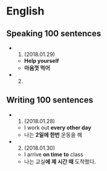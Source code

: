 # English

## Speaking 100 sentences<br>

- 1. (2018.01.29)<br>
  - **Help yourself**<br>
  - **마음껏 먹어**<br>
- 2. ​

## Writing 100 sentences<br>

- 1. (2018.01.28)
  - I work out **every other day**<br>
  - 나는 **2일에 한번** 운동을 해 <br>
- 2. (2018.01.30)
  - I arrive **on time** **to** class<br>
  - 나는 교실**에 제 시간 때** 도착했다.<br>